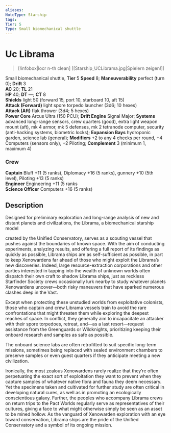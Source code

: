 ```yaml
---
aliases: 
NoteType: Starship
tags: 
Tier: 5
Type: Small biomechanical shuttle
---
```


# Uc Librama

> [!infobox|locr n-th clean]
>  [[Starship_UCLibrama.jpg|Spielern zeigen!]]
> 
Small biomechanical shuttle, **Tier** 5 
**Speed** 8; **Maneuverability** perfect (turn 0); **Drift** 3  
**AC** 20; **TL** 21  
**HP** 40; **DT** —; **CT** 8  
**Shields** light 50 (forward 15, port 10, starboard 10, aft 15)  
**Attack (Forward)** light spore torpedo launcher (3d6; 10 hexes)  
**Attack (Aft)** flak thrower (3d4; 5 hexes)  
**Power Core** Arcus Ultra (150 PCU); **Drift Engine** Signal Major; **Systems** advanced long-range sensors, crew quarters (good), extra light weapon mount (aft), mk 4 armor, mk 5 defenses, mk 2 tetranode computer, security (anti-hacking systems, biometric locks); **Expansion Bays** hydroponic garden, science lab (general); **Modifiers** +2 to any 4 checks per round, +4 Computers (sensors only), +2 Piloting; **Complement** 3 (minimum 1, maximum 4)

### Crew

**Captain** Bluff +11 (5 ranks), Diplomacy +16 (5 ranks), gunnery +10 (5th level), Piloting +13 (5 ranks)  
**Engineer** Engineering +11 (5 ranks  
**Science Officer** Computers +16 (5 ranks)

## Description

Designed for preliminary exploration and long-range analysis of new and distant planets and civilizations, the Librama, a biomechanical starship model  
  
created by the Unified Conservatory, serves as a scouting vessel that pushes against the boundaries of known space. With the aim of conducting experiments, analyzing results, and offering a full report of its findings as quickly as possible, Librama ships are as self-sufficient as possible, in part to keep Xenowardens far ahead of those who might exploit the Librama’s new discoveries. Indeed, large resource-extraction corporations and other parties interested in tapping into the wealth of unknown worlds often dispatch their own craft to shadow Librama ships, just as reckless Starfinder Society crews occasionally lurk nearby to study whatever planets Xenowardens uncover—both risky maneuvers that have sparked numerous clashes deep in the Vast.  
  
Except when protecting these unstudied worlds from exploitative colonists, those who captain and crew Librama vessels train to avoid the rare confrontations that might threaten them while exploring the deepest reaches of space. In conflict, they generally aim to incapacitate an attacker with their spore torpedoes, retreat, and—as a last resort—request assistance from the Greenguards or Wildknights, prioritizing keeping their onboard research and samples as safe as possible.  
  
The onboard science labs are often retrofitted to suit specific long-term missions, sometimes being replaced with sealed environment chambers to preserve samples or even guest quarters if they anticipate meeting a new civilization.  
  
Ironically, the most zealous Xenowardens rarely realize that they’re often perpetuating the exact sort of exploitation they want to prevent when they capture samples of whatever native flora and fauna they deem necessary. Yet the specimens taken and cultivated for further study are often critical in developing natural cures, as well as in promoting an ecologically conscientious galaxy. Further, the peoples who accompany Librama crews on return trips to the Pact Worlds regularly serve as representatives of their cultures, giving a face to what might otherwise simply be seen as an asset to be mined hollow. As the vanguard of Xenowarden exploration with an eye toward conservation, Librama ships are the pride of the Unified Conservatory and a symbol of its ongoing mission.
